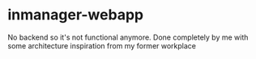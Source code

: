 # inmanager-webapp

No backend so it's not functional anymore.
Done completely by me with some architecture inspiration from my former workplace


